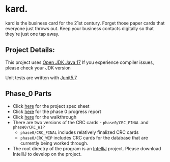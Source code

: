 # kard.

kard is the business card for the 21st century. Forget those paper cards that everyone just throws out. Keep your business contacts digitally so that they're just one tap away.

## Project Details:

This project uses [Open JDK Java 17](https://jdk.java.net/17/) If you experience compiler issues, please check your JDK version

Unit tests are written with [Junit5.7](https://junit.org/junit5/) 



## Phase_0 Parts

- Click [here](https://github.com/CSC207-UofT/course-project-purplemongoose/blob/main/Phase_0/specsheet.md) for the project spec sheet
- Click [here](https://github.com/CSC207-UofT/course-project-purplemongoose/blob/main/phase0/progress_report.md) for the phase 0 progress report
- Click [here](https://github.com/CSC207-UofT/course-project-purplemongoose/blob/main/phase0/walkthrough.md) for the walkthrough
- There are two versions of the CRC cards - `phase0/CRC_FINAL` and `phase0/CRC_WIP`
    - `phase0/CRC_FINAL` includes relatively finalized CRC cards
    - `phase0/CRC_WIP` includes CRC cards for the database that are currently being worked through.
- The root directry of the program is an [IntelliJ](https://www.jetbrains.com/idea/) project. Please download IntelliJ to develop on the project.

